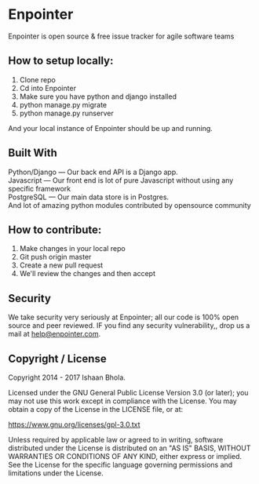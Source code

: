 # Enpointer
Enpointer is open source & free issue tracker for agile software teams

## How to setup locally:
1. Clone repo
2. Cd into Enpointer
3. Make sure you have python and django installed
4. python manage.py migrate
5. python manage.py runserver

And your local instance of Enpointer should be up and running.

## Built With
Python/Django — Our back end API is a Django app.<br>
Javascript — Our front end is lot of pure Javascript without using any specific framework<br>
PostgreSQL — Our main data store is in Postgres.<br>
And lot of amazing python modules contributed by opensource community


## How to contribute:
1. Make changes in your local repo
2. Git push origin master
3. Create a new pull request
4. We'll review the changes and then accept

## Security 
We take security very seriously at Enpointer; all our code is 100% open source and peer reviewed. IF you find any security vulnerability,, drop us a mail at help@enpointer.com.

## Copyright / License

Copyright 2014 - 2017 Ishaan Bhola.

Licensed under the GNU General Public License Version 3.0 (or later); you may not use this work except in compliance with the License. You may obtain a copy of the License in the LICENSE file, or at:

https://www.gnu.org/licenses/gpl-3.0.txt

Unless required by applicable law or agreed to in writing, software distributed under the License is distributed on an "AS IS" BASIS, WITHOUT WARRANTIES OR CONDITIONS OF ANY KIND, either express or implied. See the License for the specific language governing permissions and limitations under the License.


